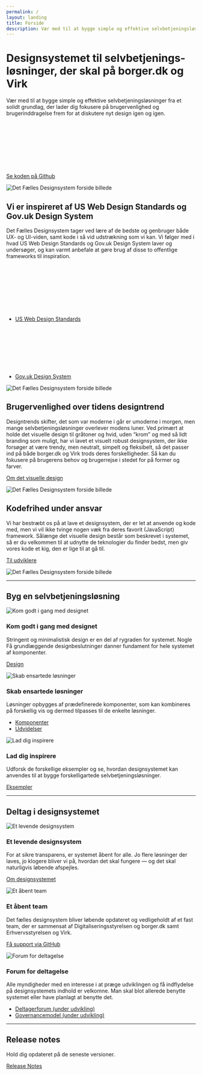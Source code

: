 ```yaml
---
permalink: /
layout: landing
title: Forside
description: Vær med til at bygge simple og effektive selvbetjeningsløsninger fra et solidt grundlag, der lader dig fokusere på brugervenlighed og brugerinddragelse frem for at diskutere nyt design igen og igen.
---
```

<div class="bg-turquoise py-9">
    <div class="container">
        <div class="row">
          <div class="col-12 col-lg-5">
            <h1 class="mt-0">Designsystemet til selvbetjenings&shy;løsninger, der skal på borger.dk og Virk</h1>
            <p class="font-lead">
              Vær med til at bygge simple og effektive selvbetjeningsløsninger fra et solidt grundlag, der lader dig fokusere på brugervenlighed og brugerinddragelse frem for at diskutere nyt design igen og igen.
            </p>  
            <p>
              <a href="https://github.com/detfaellesdesignsystem/dkfds-components" class="icon-link">
                Se koden på Github<svg class="icon-svg"><use xlink:href="#open-in-new"></use></svg>
              </a>
            </p>
            <!--<p>
              <a href="#">
                Download designfilerne
              </a>
            </p>-->
          </div>
          <div class="col-12 col-lg-7 align-self-center align-text-center">
            <img src="{{ site.baseurl }}/img/descriptionimages/Main_Illustration.svg" alt="Det Fælles Designsystem forside billede" class="d-none d-lg-inline-block">
          </div>
        </div>
    </div>
</div>

<div class="container">
    <div class="row py-9">
        <div class="col-12 col-lg-7">
            <h2 class="h3 mt-0">Vi er inspireret af US Web Design Standards og Gov.uk Design System</h2>
            <p>Det Fælles Designsystem tager ved lære af de bedste og genbruger både UX- og UI-viden, samt kode i så vid udstrækning som vi kan. Vi følger med i hvad US
            Web Design Standards og Gov.uk Design System laver og undersøger, og kan varmt anbefale at gøre brug af disse to offentlige frameworks til inspiration.</p>
            <ul class="nobullet-list">
                <li>
                  <a href="https://v2.designsystem.digital.gov/" class="icon-link">
                    US Web Design Standards<svg class="icon-svg"><use xlink:href="#open-in-new"></use></svg>
                  </a>
                </li>
                <li>
                  <a href="https://design-system.service.gov.uk/" class="icon-link">
                    Gov.uk Design System<svg class="icon-svg"><use xlink:href="#open-in-new"></use></svg>
                  </a>
                </li>
            </ul>
        </div>
        <div class="col-12 col-lg-5">
            <img src="{{ site.baseurl }}/img/descriptionimages/Inspiration.svg" alt="Det Fælles Designsystem forside billede" class="d-none d-lg-inline-block">
        </div>
    </div>
    <div class="row py-lg-9">
        <div class="col-12 col-lg-7">
            <h2 class="h3 mt-0">Brugervenlighed over tidens designtrend</h2>
            <p>Designtrends skifter, det som var moderne i går er umoderne i morgen, men mange selvbetjeningsløsninger overlever modens luner. Ved primært at holde det visuelle design til gråtoner og hvid, uden “krom” og med så lidt branding som muligt, har vi lavet et visuelt robust designsystem, der ikke forsøger at være trendy, men neutralt, simpelt og fleksibelt, så det passer ind på både borger.dk og Virk trods deres forskelligheder. Så kan du fokusere på brugerens behov og brugerrejse i stedet for på former og farver.</p>
            <p>
              <a href="/dkfds-docs/design/visueltdesign/"> 
                Om det visuelle design
              </a>
            </p>
        </div>
        <div class="col-12 col-lg-5 align-self-center">
            <img src="{{ site.baseurl }}/img/descriptionimages/Brugervenlighed_Illustration.svg" alt="Det Fælles Designsystem forside billede" class="d-none d-lg-inline-block">
        </div>
    </div>
    <div class="row py-lg-9">
        <div class="col-12 col-lg-7">
            <h2 class="h3 mt-0">Kodefrihed under ansvar</h2>
            <p>Vi har bestræbt os på at lave et designsystem, der er let at anvende og kode med, men vi vil ikke tvinge nogen væk fra deres favorit (JavaScript) framework. Sålænge det visuelle design består som beskrevet i systemet, så er du velkommen til at udnytte de teknologier du finder bedst, men giv vores kode et kig, den er lige til at gå til.</p>
            <p>
              <a href="/dkfds-docs/omdesignsystemet/tiludviklere/"> 
                Til udviklere
              </a>
            </p>
        </div>
        <div class="col-12 col-lg-5 align-self-center">
            <img src="{{ site.baseurl }}/img/descriptionimages/Kodefrihed_Illustration.svg" alt="Det Fælles Designsystem forside billede" class="d-none d-lg-inline-block">
        </div>
    </div>
    <hr class="mt-6 mb-9">
    <h2 class="h3 mt-0">Byg en selvbetjeningsløsning</h2>
    <div class="row">
      <div class="col-12 col-md-4">
        <div class="demo-img-container demo-img-container--turquoise d-none d-md-flex">
          <img src="{{ site.baseurl }}/img/descriptionimages/Design_Front.svg" alt="Kom godt i gang med designet">
        </div>
        <h3 class="h4">Kom godt i gang med designet</h3>
        <p>Stringent og minimalistisk design er en del af rygraden for systemet. Nogle Få grundlæggende designbeslutninger danner fundament for hele systemet af komponenter.</p>
        <p><a href="/dkfds-docs/design/">Design</a></p>
      </div>
      <div class="col-12 col-md-4">
        <div class="demo-img-container demo-img-container--turquoise d-none d-md-flex">
          <img src="{{ site.baseurl }}/img/descriptionimages/Komponenter_Front.svg" alt="Skab ensartede løsninger">
        </div>
        <h3 class="h4">Skab ensartede løsninger</h3>
        <p>Løsninger opbygges af prædefinerede komponenter, som kan kombineres på forskellig vis og dermed tilpasses til de enkelte løsninger.</p>
        <ul class="nobullet-list">
            <li><a href="/dkfds-docs/komponenter/">Komponenter</a></li>
            <li><a href="/dkfds-docs/udvidelser/">Udvidelser</a></li>
        </ul>
      </div>
      <div class="col-12 col-md-4">
        <div class="demo-img-container demo-img-container--turquoise d-none d-md-flex">
          <img src="{{ site.baseurl }}/img/descriptionimages/Eksempler_Front.svg" alt="Lad dig inspirere">
        </div>
        <h3 class="h4">Lad dig inspirere</h3>
        <p>Udforsk de forskellige eksempler og se, hvordan designsystemet kan anvendes til at bygge forskelligartede selvbetjeningsløsninger.</p>
        <p><a href="/dkfds-docs/eksempler/">Eksempler</a></p>
      </div>
    </div>
    <hr class="my-9">
    <h2 class="h3 mt-0">Deltag i designsystemet</h2>
    <div class="row">
      <div class="col-12 col-md-4">
        <div class="demo-img-container demo-img-container--violet d-none d-md-flex">
          <img src="{{ site.baseurl }}/img/descriptionimages/Om_designsystemet_Front.svg" alt="Et levende designsystem">
        </div>
        <h3 class="h4">Et levende designsystem</h3>
        <p>For at sikre transparens, er systemet åbent for alle. Jo flere løsninger der laves, jo klogere bliver vi på, hvordan det skal fungere — og det skal naturligvis løbende afspejles.</p>
        <p><a href="/dkfds-docs/omdesignsystemet/">Om designsystemet</a></p>
      </div>
      <div class="col-12 col-md-4">
        <div class="demo-img-container demo-img-container--violet d-none d-md-flex">
          <img src="{{ site.baseurl }}/img/descriptionimages/GitHub_Front.svg" alt="Et åbent team">
        </div>
        <h3 class="h4">Et åbent team</h3>
        <p>Det fælles designsystem bliver løbende opdateret og vedligeholdt af et fast team, der er sammensat af Digitaliseringsstyrelsen og borger.dk samt Erhvervsstyrelsen og Virk.</p>
        <p><a href="https://github.com/detfaellesdesignsystem/dkfds-components">Få support via GitHub</a></p>
      </div>
      <div class="col-12 col-md-4">
        <div class="demo-img-container demo-img-container--violet d-none d-md-flex">
          <img src="{{ site.baseurl }}/img/descriptionimages/Forum_Deltag_Front.svg" alt="Forum for deltagelse">
        </div>
        <h3 class="h4">Forum for deltagelse</h3>
        <p>Alle myndigheder med en interesse i at præge udviklingen og få indflydelse på designsystemets indhold er velkomne. Man skal blot allerede benytte systemet eller have planlagt at benytte det.</p>
        <ul class="nobullet-list">
            <li><a href="#" class="disabled" disabled="disabled">Deltagerforum (under udvikling)</a></li>
            <li><a href="#" class="disabled" disabled="disabled">Governancemodel (under udvikling)</a></li>
        </ul>
      </div>
    </div>
    <hr class="my-9">
    <h2 class="h3 mt-0">Release notes</h2>
    <p>Hold dig opdateret på de seneste versioner.</p>
    <p><a href="/dkfds-docs/omdesignsystemet/releases/">Release Notes</a></p>
</div>

